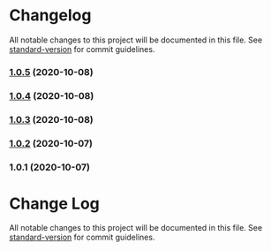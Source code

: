 # Changelog

All notable changes to this project will be documented in this file. See [standard-version](https://github.com/conventional-changelog/standard-version) for commit guidelines.

### [1.0.5](https://github.com/Jklein64/fragment-loader/compare/v1.0.4...v1.0.5) (2020-10-08)

### [1.0.4](https://github.com/Jklein64/fragment-loader/compare/v1.0.3...v1.0.4) (2020-10-08)

### [1.0.3](https://github.com/Jklein64/fragment-loader/compare/v1.0.2...v1.0.3) (2020-10-08)

### [1.0.2](https://github.com/Jklein64/fragment-loader/compare/v1.0.1...v1.0.2) (2020-10-07)

### 1.0.1 (2020-10-07)

# Change Log

All notable changes to this project will be documented in this file. See [standard-version](https://github.com/conventional-changelog/standard-version) for commit guidelines.